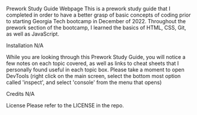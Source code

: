 Prework Study Guide Webpage
This is a prework study guide that I completed in order to have a better grasp of basic concepts of coding prior to starting Georgia Tech bootcamp in December of 2022. Throughout the prework section of the bootcamp, I learned the basics of HTML, CSS, Git, as well as JavaScript.

Installation
N/A

While you are looking through this Prework Study Guide, you will notice a few notes on each topic covered, as well as links to cheat sheets that I personally found useful in each topic box. Please take a moment to open DevTools (right click on the main screen, select the bottom most option called 'inspect', and select 'console' from the menu that opens)

Credits
N/A

License
Please refer to the LICENSE in the repo.

